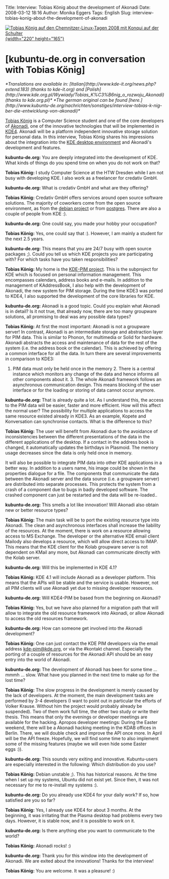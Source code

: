 Title: Interview: Tobias König about the development of Akonadi
Date: 2008-03-12 18:16
Author: Monika Eggers
Tags: English
Slug: interview-tobias-konig-about-the-development-of-akonadi

[![Tobias König auf den Chemnitzer-Linux-Tagen 2008 mit Konqui auf der
Schulter](http://wiki.kubuntu-de.org/images/Tobias_Koenig_CLT-2008-klein.jpg){width="220"
height="165"}](http://wiki.kubuntu-de.org/images/Tobias_Koenig_CLT-2008.jpg)


[kubuntu-de.org in conversation with Tobias König]
===================================================================


<address>
*Translations are available in:
[Italian](http://www.kde-it.org/news.php?extend.183) (thanks to
kde-it.org) and
[Polish](http://www.kde.org.pl/Wywiady/Tobias_K%C3%B6nig_o_rozwoju_Akonadi)
(thanks to kde.org.pl)* *The german original can be found
[here.](http://www.kubuntu-de.org/nachrichten/sonstiges/interview-tobias-k-nig-ber-die-entwicklung-von-akonadi)*

</address>

[Tobias
König](http://tokoe-kde.blogspot.com/ "http://tokoe-kde.blogspot.com/") is a Computer Science student and one of the core developers of
[Akonadi](http://kdepim.kde.org/akonadi/ "http://kdepim.kde.org/akonadi/"), one of the innovative technologies that will be implemented in
[KDE4](http://www.kde.org/announcements/4.0/ "http://www.kde.org/announcements/4.0/"). Akonadi will be a platform independent innovative storage
solution for personal data. In this interview, Tobias König shares his
impressions about the integration into the [KDE desktop
environment](http://www.kde.org/ "http://www.kde.org")
and Akonadi's development and features.


**kubuntu-de.org:** You are deeply integrated into the development of
KDE. What kinds of things do you spend time on when you do not work on
that?


**Tobias König:** I study Computer Science at the HTW Dresden while I am
not busy with developing KDE. I also work as a freelancer for credativ
GmbH.


<!--break--><!--break-->

**kubuntu-de.org:** What is credativ GmbH and what are they offering?


**Tobias König:** Credativ GmbH offers services around open source
software solutions. The majority of coworkers come from the open source
environment, as from the [debian
project](http://www.debian.org/ "http://www.debian.org/") or from
[postgres](http://www.postgresql.org/ "http://www.postgresql.org/"). There are also a couple of people from KDE :).


**kubuntu-de.org:** One could say, you made your hobby your occupation?


**Tobias König:** Yes, one could say that :). However, I am mainly a
student for the next 2.5 years.


**kubuntu-de.org:** This means that you are 24/7 busy with open source
packages ;). Could you tell us which KDE projects you are participating
with? For which tasks have you taken responsibilities?


**Tobias König:** My home is the [KDE-PIM
project](http://kdepim.kde.org/ "http://kdepim.kde.org"). This is the subproject for KDE which is focused on personal
information management. This encompasses calendars, address books and
e-mails. In addition to the management of KAddressBook, I also help with
the development of Akonadi, the new system for PIM storage. During the
time KDE3 was ported to KDE4, I also supported the development of the
core libraries for KDE.


**kubuntu-de.org:** Akonadi is a good topic. Could you explain what
Akonadi is in detail? Is it not true, that already now, there are too
many groupware solutions, all promising to deal was any possible data
types?


**Tobias König:** At first the most important: Akonadi is not a
groupware server! In contrast, Akonadi is an intermediate storage and
abstraction layer for PIM data. This is similar to Phonon, for
multimedia or Solid for hardware. Akonadi abstracts the access and
maintenance of data for the rest of the system (i.e. the address book or
the calendar). This is achieved by offering a common interface for all
the data. In turn there are several improvements in comparison to KDE3:
1. PIM data must only be held once in the memory 2. There is a central
instance which monitors any change of the data and hence informs all
other components about it. 3. The whole Akonadi framework follows an
asynchronous communication design. This means blocking of the user
interface or for the loading or storing of data cannot occur anymore.


**kubuntu-de.org:** That is already quite a lot. As I understand this,
the access to the PIM data will be easier, faster and more efficient.
How will this affect the normal user? The possibility for multiple
applications to access the same resource existed already in KDE3. As an
example, Kopete and Konversation can synchronise contacts. What is the
difference to this?


**Tobias König:** The user will benefit from Akonadi due to the
avoidance of inconsistencies between the different presentations of the
data in the different applications of the desktop. If a contact in the
address book is changed, it automatically updates the birthdays in
Plasmoid. The memory usage decreases since the data is only held once in
memory.


It will also be possible to integrate PIM data into other KDE
applications in a better way. In addition to a users name, his image
could be shown in the properties dialogue for a file. The components
that communicate the data between the Akonadi server and the data source
(i.e. a groupware server) are distributed into separate processes. This
protects the system from a crash of a component due to bugs in badly
developed software. The crashed component can just be restarted and the
data will be re-loaded..


**kubuntu-de.org:** This smells a lot like innovation! Will Akonadi also
obtain new or better resource types?


**Tobias König:** The main task will be to port the existing resource
type into Akonadi. The clean and asynchronous interfaces shall increase
the liability of the resources. At the moment, there is work on a
resource allowing access to MS Exchange. The developer or the
alternative KDE email client Mailody also develops a resource, which
will allow direct access to IMAP. This means that the KDE client for the
Kolab groupware server is not dependent on KMail any more, but Akonadi
can communicate directly with the Kolab server.


**kubuntu-de.org:** Will this be implemented in KDE 4.1?


**Tobias König:** KDE 4.1 will include Akonadi as a developer platform.
This means that the APIs will be stable and the service is usable.
However, not all PIM clients will use Akonadi yet due to missing
developer resources.


**kubuntu-de.org:** Will KDE4-PIM be based from the beginning on
Akonadi?


**Tobias König:** Yes, but we have also planned for a migration path
that will allow to integrate the old resource framework into Akonadi, or
allow Akonadi to access the old resources framework.


**kubuntu-de.org:** How can someone get involved into the Akonadi
development?


**Tobias König:** One can just contact the KDE PIM developers via the
email address <kde-pim@kde.org>, or via the \#kontakt channel.
Especially the porting of a couple of resources for the Akonadi API
should be an easy entry into the world of Akonadi.


**kubuntu-de.org:** The development of Akonadi has been for some time
... mmmh ... slow. What have you planned in the next time to make up for
the lost time?


**Tobias König:** The slow progress in the development is merely caused
by the lack of developers. At the moment, the main development tasks are
performed by 3-4 developers (I want to point out in particular the
efforts of Volker Krause. Without him the project would probably already
be suspended). Two of them work full time, the other two study or write
their thesis. This means that only the evenings or developer meetings
are available for the hacking. Apropos developer meetings: During the
Easter weekend, there will be a Akonadi hacking meeting in the KDAB
offices in Berlin. There, we will double check and improve the API once
more. In April will be the API freeze. Hopefully, we will find some time
to also implement some of the missing features (maybe we will even hide
some Easter eggs :)).


**kubuntu-de.org:** This sounds very exiting and innovative.
Kubuntu-users are especially interested in the following: Which
distribution do you use?


**Tobias König:** Debian unstable ;). This has historical reasons. At
the time when I set up my systems, Ubuntu did not exist yet. Since then,
it was not necessary for me to re-install my systems :).


**kubuntu-de.org:** Do you already use KDE4 for your daily work? If so,
how satisfied are you so far?


**Tobias König:** Yes, I already use KDE4 for about 3 months. At the
beginning, it was irritating that the Plasma desktop had problems every
two days. However, it is stable now, and it is possible to work on it.


**kubuntu-de.org:** Is there anything else you want to communicate to
the world?


**Tobias König:** Akonadi rocks! :)


**kubuntu-de.org:** Thank you for this window into the development of
Akonadi. We are exited about the innovations! Thanks for the interview!


**Tobias König:** You are welcome. It was a pleasure! :)




